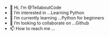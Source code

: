 - 👋 Hi, I’m @TellaboutCode
- 👀 I’m interested in ...Learning Python
- 🌱 I’m currently learning ...Python for beginners
- 💞️ I’m looking to collaborate on ...Github
- 📫 How to reach me ...

<!---
TellaboutCode/TellaboutCode is a ✨ special ✨ repository because its `README.md` (this file) appears on your GitHub profile.
You can click the Preview link to take a look at your changes.
--->
